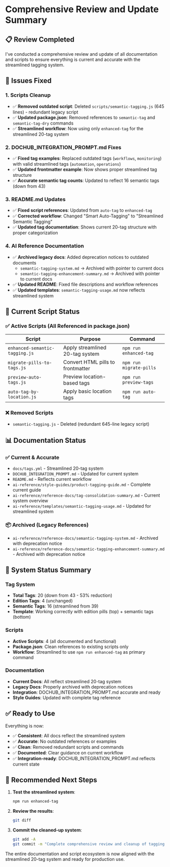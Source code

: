 # Comprehensive Review and Update Summary

## 📋 Review Completed

I've conducted a comprehensive review and update of all documentation and scripts to ensure everything is current and accurate with the streamlined tagging system.

## 🔧 Issues Fixed

### 1. **Scripts Cleanup**
- ✅ **Removed outdated script**: Deleted `scripts/semantic-tagging.js` (645 lines) - redundant legacy script
- ✅ **Updated package.json**: Removed references to `semantic-tag` and `semantic-tag-dry` commands
- ✅ **Streamlined workflow**: Now using only `enhanced-tag` for the streamlined 20-tag system

### 2. **DOCHUB_INTEGRATION_PROMPT.md Fixes**
- ✅ **Fixed tag examples**: Replaced outdated tags (`workflows`, `monitoring`) with valid streamlined tags (`automation`, `operations`)
- ✅ **Updated frontmatter example**: Now shows proper streamlined tag structure
- ✅ **Accurate semantic tag counts**: Updated to reflect 16 semantic tags (down from 43)

### 3. **README.md Updates**
- ✅ **Fixed script references**: Updated from `auto-tag` to `enhanced-tag` 
- ✅ **Corrected workflow**: Changed "Smart Auto-Tagging" to "Streamlined Semantic Tagging"
- ✅ **Updated tag documentation**: Shows current 20-tag structure with proper categorization

### 4. **AI Reference Documentation**
- ✅ **Archived legacy docs**: Added deprecation notices to outdated documents
  - `semantic-tagging-system.md` → Archived with pointer to current docs
  - `semantic-tagging-enhancement-summary.md` → Archived with pointer to current docs
- ✅ **Updated README**: Fixed file descriptions and workflow references
- ✅ **Updated templates**: `semantic-tagging-usage.md` now reflects streamlined system

## 📁 Current Script Status

### ✅ **Active Scripts** (All Referenced in package.json)
| Script | Purpose | Command |
|--------|---------|---------|
| `enhanced-semantic-tagging.js` | Apply streamlined 20-tag system | `npm run enhanced-tag` |
| `migrate-pills-to-tags.js` | Convert HTML pills to frontmatter | `npm run migrate-pills` |
| `preview-auto-tags.js` | Preview location-based tags | `npm run preview-tags` |
| `auto-tag-by-location.js` | Apply basic location tags | `npm run auto-tag` |

### ❌ **Removed Scripts**
- `semantic-tagging.js` - Deleted (redundant 645-line legacy script)

## 📊 Documentation Status

### ✅ **Current & Accurate**
- `docs/tags.yml` - Streamlined 20-tag system
- `DOCHUB_INTEGRATION_PROMPT.md` - Updated for current system
- `README.md` - Reflects current workflow
- `ai-reference/style-guides/product-tagging-guide.md` - Complete current guide
- `ai-reference/reference-docs/tag-consolidation-summary.md` - Current system overview
- `ai-reference/templates/semantic-tagging-usage.md` - Updated for streamlined system

### 📦 **Archived (Legacy References)**
- `ai-reference/reference-docs/semantic-tagging-system.md` - Archived with deprecation notice
- `ai-reference/reference-docs/semantic-tagging-enhancement-summary.md` - Archived with deprecation notice

## 🎯 System Status Summary

### **Tag System**
- **Total Tags**: 20 (down from 43 - 53% reduction)
- **Edition Tags**: 4 (unchanged)
- **Semantic Tags**: 16 (streamlined from 39)
- **Template**: Working correctly with edition pills (top) + semantic tags (bottom)

### **Scripts**
- **Active Scripts**: 4 (all documented and functional)
- **Package.json**: Clean references to existing scripts only
- **Workflow**: Streamlined to use `npm run enhanced-tag` as primary command

### **Documentation**
- **Current Docs**: All reflect streamlined 20-tag system
- **Legacy Docs**: Properly archived with deprecation notices
- **Integration**: DOCHUB_INTEGRATION_PROMPT.md accurate and ready
- **Style Guides**: Updated with complete tag reference

## ✅ **Ready to Use**

Everything is now:
- ✅ **Consistent**: All docs reflect the streamlined system
- ✅ **Accurate**: No outdated references or examples
- ✅ **Clean**: Removed redundant scripts and commands
- ✅ **Documented**: Clear guidance on current workflow
- ✅ **Integration-ready**: DOCHUB_INTEGRATION_PROMPT.md reflects current state

## 🚀 **Recommended Next Steps**

1. **Test the streamlined system**:
   ```bash
   npm run enhanced-tag
   ```

2. **Review the results**:
   ```bash
   git diff
   ```

3. **Commit the cleaned-up system**:
   ```bash
   git add -A
   git commit -m "Complete comprehensive review and cleanup of tagging system"
   ```

The entire documentation and script ecosystem is now aligned with the streamlined 20-tag system and ready for production use. 